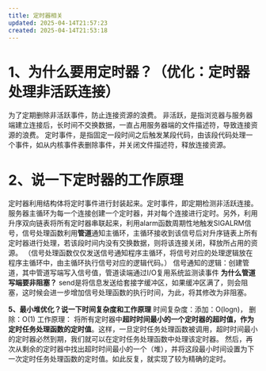 ```yaml
---
title: 定时器相关
updated: 2025-04-14T21:57:23
created: 2025-04-14T21:53:18
---
```


# 1、为什么要用定时器？（优化：定时器处理非活跃连接）
为了定期删除非活跃事件，防止连接资源的浪费。
非活跃，是指浏览器与服务器端建立连接后，长时间不交换数据，一直占用服务器端的文件描述符，导致连接资源的浪费。
定时事件，是指固定一段时间之后触发某段代码，由该段代码处理一个事件，如从内核事件表删除事件，并关闭文件描述符，释放连接资源。

# 2、说一下定时器的工作原理
定时器利用结构体将定时事件进行封装起来。定时事件，即定期检测非活跃连接。
服务器主循环为每一个连接创建一个定时器，并对每个连接进行定时。另外，利用升序双向链表将所有定时器串联起来，利用alarm函数周期性地触发SIGALRM信号，信号处理函数利用**管道**通知主循环，主循环接收到该信号后对升序链表上所有定时器进行处理，若该段时间内没有交换数据，则将该连接关闭，释放所占用的资源。
（信号处理函数仅仅发送信号通知程序主循环，将信号对应的处理逻辑放在程序主循环中，由主循环执行信号对应的逻辑代码。）
信号通知的逻辑：创建管道，其中管道写端写入信号值，管道读端通过I/O复用系统监测读事件
**为什么管道写端要非阻塞？**
send是将信息发送给套接字缓冲区，如果缓冲区满了，则会阻塞，这时候会进一步增加信号处理函数的执行时间，为此，将其修改为非阻塞。

**5、最小堆优化？说一下时间复杂度和工作原理**
时间复杂度：添加：O(logn)， 删除：O(1)
工作原理：
将所有定时器中**超时时间最小的一个定时器的超时值，作为定时任务处理函数的定时值**。这样，一旦定时任务处理函数被调用，超时时间最小的定时器必然到期，我们就可以在定时任务处理函数中处理该定时器。
然后，再次从剩余的定时器中找出超时时间最小的一个（堆），并将这段最小时间设置为下一次定时任务处理函数的定时值。如此反复，就实现了较为精确的定时。
